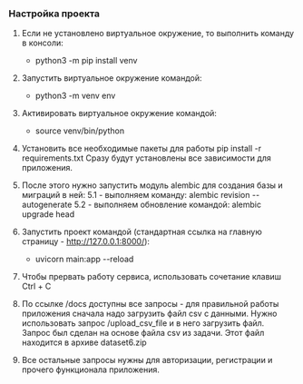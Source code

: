 ### Настройка проекта 

1. Если не установлено виртуальное окружение, то выполнить команду в консоли: 
   - python3 -m pip install venv

2. Запустить виртуальное окружение командой:
   - python3 -m venv env

3. Активировать виртуальное окружение командой:
   - source venv/bin/python

4. Установить все необходимые пакеты для работы pip install -r requirements.txt
Сразу будут установлены все зависимости для приложения.

5. После этого нужно запустить модуль alembic для создания базы и миграций в ней:
   5.1 - выполняем команду: alembic revision --autogenerate
   5.2 - выполняем обновление командой: alembic upgrade head

6. Запустить проект командой (стандартная ссылка на главную страницу - http://127.0.0.1:8000/):
   - uvicorn main:app --reload

7. Чтобы прервать работу сервиса, использовать сочетание клавиш Ctrl + C

8. По ссылке /docs доступны все запросы - для правильной работы приложения сначала надо загрузить файл csv с данными.
Нужно использовать запрос /upload_csv_file и в него загрузить файл. Запрос был сделан на основе файла csv из задачи.
Этот файл находится в архиве dataset6.zip

9. Все остальные запросы нужны для авторизации, регистрации и прочего функционала приложения.
